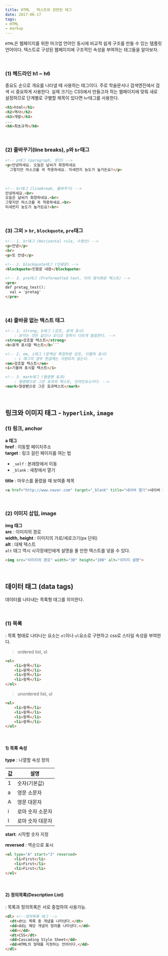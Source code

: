 ```yaml
---
title: HTML _ 텍스트와 관련된 태그
date: 2017-06-17
tags:
- HTML
- markup
---
```



`HTML`은 웹페이지를 위한 마크업 언어인 동시에 비교적 쉽게 구조를 만들 수 있는 템플릿 언어이다. 텍스트로 구성된 웹페이지에 구조적인 속성을 부여하는 태그들을 알아보자.

<br>

### (1) 헤드라인 h1 ~ h6

중요도 순으로 개요를 나타낼 때 사용하는 태그이다. 주로 학술문서나 검색엔진에서 검색 시 중요하게 사용한다. 실제 크기는 CSS에서 만들고자 하는 웹페이지에 맞춰 새로 설정하므로 단계별로 구별할 제목이 있다면 `hr`태그를 사용한다.


```html
<h1>html</h1>
<h2>역사</h2>
<h3>개발</h3>
...
<h6>최초규격</h6>
```

<br>

### (2) 줄바꾸기(line breaks), `p`와 `br`태그

```html
<!-- p태그 (paragraph, 문단) -->
<p>안녕하세요. 오늘은 날씨가 화창하네요
  그렇지만 마스크를 꼭 착용하세요. 미세먼지 농도가 높거든요!</p>
```

<br>

```html
<!-- br태그 (linebreak, 줄바꾸기) -->
안녕하세요.<br>
오늘은 날씨가 화창하네요.<br>
그렇지만 마스크를 꼭 착용하세요.<br>
미세먼지 농도가 높거든요!<br>
```

<br>

### (3) 그외 > `hr`, `blockquote`, `pre`태그

```html
<!-- 1. hr태그 (Horizontal rule, 수평선) -->
<p>안녕</p>
<hr>
<p>또 안녕</p>
```

```html
<!-- 2. blockquote태그 (인용문) -->
<blockquote>인용문 내용</blockquote>
```

```html
<!-- 3. pre태그 (Preformatted text, 이미 형식화된 텍스트) -->
<pre>
def pretag_test():
  val = 'pretag'
</pre>
```

<br>

### (4) 줄바꿈 없는 텍스트 태그

```html
<!-- 1. strong, b태그 (강조, 굵게 표시)
	: 보이는 것은 같으나 오디오 청취시 다르게 발음한다. -->
<strong>강조할 텍스트</strong>
<b>굵게 표시할 텍스트</b>```
```

```html
<!-- 2. em, i태그 (문맥상 특정부분 강조, 이탤릭 표시)
	: i 태그의 경우 한글에는 지원되지 않는다.   -->
<em>강조할 텍스트</em>
<i>기울여 표시할 텍스트</i>
```

```html
<!-- 3. mark태그 (형광펜 효과)
	: 형광펜으로 그은 효과의 텍스트, 인라인요소이다. -->
<mark>형광펜으로 그은 효과텍스트</mark>
```

<br />

## 링크와 이미지 태그 - `hyperlink`, `image`

### (1) 링크, anchor

**a 태그**<br>
**href** : 이동할 페이지주소<br>
**target** : 링크 걸린 페이지를 여는 법<br>

  - `_self` : 본래창에서 이동
  - `_blank` : 새창에서 열기

**title** : 마우스를 올렸을 때 보여줄 제목


```html
<a href="http://www.naver.com" target="_blank" title="네이버 열기">네이버 바로가기</a>
```

<br />

### (2) 이미지 삽입, image

**img 태그**<br>
**src** : 이미지의 경로<br>
**width, height** : 이미지의 가로/세로크기(px 단위)<br>
**alt** : 대체 텍스트<br>
`alt` 태그 역시 시각장애인에게 설명을 줄 만한 텍스트를 넣을 수 있다.

```html
<img src="이미지의 경로" width="30" height="200" alt="이미지 설명">
```

<br>

## 데이터 태그 (data tags)

데이터를 나타내는 목록형 태그를 의미한다.

<br>

### (1) 목록

: 목록 형태로 나타나는 요소는 `ol`이나 `ul`요소로 구현하고 css로 스타일 속성을 부여한다.

> ordered list, ol<br>

```html
<ol>
	<li>항목</li>
	<li>항목</li>
	<li>항목</li>
	<li>항목</li>
</ol>
```

> unordered list, ul

```html
<ul>
	<li>항목</li>
	<li>항목</li>
	<li>항목</li>
	<li>항목</li>
</ul>
```

<br />

#### 1) 목록 속성

**type** : 나열할 속성 정의 <br>

| 값 | 설명 |
|----|----------|
| 1 | 숫자(기본값) |
| a | 영문 소문자 |
| A | 영문 대문자 |
| i | 로마 숫자 소문자 |
| I | 로마 숫자 대문자 |

**start**: 시작할 숫자 지정

**reversed** : 역순으로 표시

```html
<ol type="A" start="3" reversed>
	<li>First</li>
	<li>First</li>
	<li>First</li>
</ol>
```

<br>

#### 2) 정의목록(Description List)

: 목록과 정의목록은 서로 중첩하여 사용가능.

```html
<dl> <!--정의목록 태그 -->
  <dt>dt는 목록 중 개념을 나타낸다.</dt>
  <dd>dd는 해당 개념의 정의를 나타낸다.</dd>
  <dd></dd>
  <dt>CSS</dt>
  <dd>Cascading Style Sheet</dd>
  <dd>HTML의 형태를 지정하는 언어이다.</dd>
</dl>
